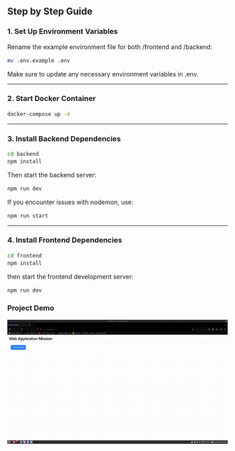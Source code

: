## Step by Step Guide

### 1. Set Up Environment Variables
Rename the example environment file for both /frontend and /backend:
```bash
mv .env.example .env
```
Make sure to update any necessary environment variables in .env.

---

### 2. Start Docker Container
```bash
docker-compose up -d
```
---

### 3. Install Backend Dependencies
```bash
cd backend
npm install
```
Then start the backend server:
```bash
npm run dev
```
If you encounter issues with nodemon, use:
```bash
npm run start
```

---

### 4. Install Frontend Dependencies
```bash
cd frontend
npm install
```

then start the frontend development server:
```bash
npm run dev
```

### Project Demo
![Alt Text](demo.gif)